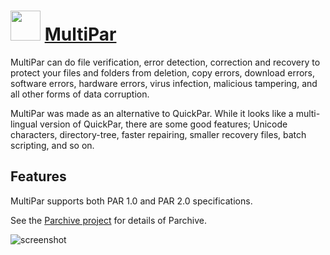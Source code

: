 ﻿# <img src="https://cdn.jsdelivr.net/gh/chtof/chocolatey-packages/automatic/multipar/multipar.png" width="48" height="48"/> [MultiPar](https://chocolatey.org/packages/multipar)

MultiPar can do file verification, error detection, correction and recovery to protect your files and folders from deletion, copy errors, download errors, software errors, hardware errors, virus infection, malicious tampering, and all other forms of data corruption.

MultiPar was made as an alternative to QuickPar.  While it looks like a multi-lingual version of QuickPar, there are some good features; Unicode characters, directory-tree, faster repairing, smaller recovery files, batch scripting, and so on.

## Features
MultiPar supports both PAR 1.0 and PAR 2.0 specifications.

See the [Parchive project](http://parchive.sourceforge.net) for details of Parchive.

![screenshot](https://cdn.jsdelivr.net/gh/chtof/chocolatey-packages/automatic/multipar/screenshot.png)